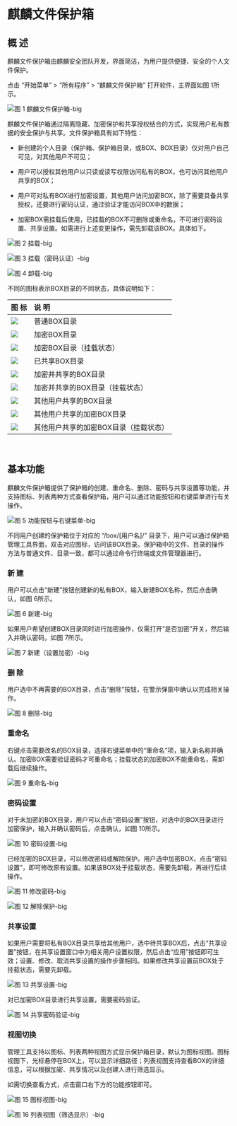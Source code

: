 # 麒麟文件保护箱
## 概 述
麒麟文件保护箱由麒麟安全团队开发，界面简洁，为用户提供便捷、安全的个人文件保护。

点击 “开始菜单” > “所有程序” > “麒麟文件保护箱” 打开软件，主界面如图 1所示。

![图 1 麒麟文件保护箱-big](image/1.png)

麒麟文件保护箱通过隔离隐藏、加密保护和共享授权结合的方式，实现用户私有数据的安全保护与共享。文件保护箱具有如下特性：

- 新创建的个人目录（保护箱、保护箱目录，或BOX、BOX目录）仅对用户自己可见，对其他用户不可见；

- 用户可以授权其他用户以只读或读写权限访问私有的BOX，也可访问其他用户共享的BOX；

- 用户可对私有BOX进行加密设置，其他用户访问加密BOX，除了需要具备共享授权，还要进行密码认证，通过验证才能访问BOX中的数据；

- 加密BOX需挂载后使用，已挂载的BOX不可删除或重命名，不可进行密码设置、共享设置。如需进行上述变更操作，需先卸载该BOX。具体如下。

![图 2 挂载-big](image/2.png)

![图 3 挂载（密码认证）-big](image/3.png)

![图 4 卸载-big](image/4.png)

不同的图标表示BOX目录的不同状态，具体说明如下：

|图 标|说 明|
|:-----|:-----|
|![](image/icon1.png)|普通BOX目录|
|![](image/icon2.png)|加密BOX目录|
|![](image/icon3.png)|加密BOX目录（挂载状态）|
|![](image/icon4.png)|已共享BOX目录|
|![](image/icon5.png)|加密并共享的BOX目录|
|![](image/icon6.png)|加密并共享的BOX目录（挂载状态）|
|![](image/icon7.png)|其他用户共享的BOX目录|
|![](image/icon8.png)|其他用户共享的加密BOX目录|
|![](image/icon9.png)|其他用户共享的加密BOX目录（挂载状态）|

<br>

## 基本功能
麒麟文件保护箱提供了保护箱的创建、重命名、删除、密码与共享设置等功能，并支持图标、列表两种方式查看保护箱，用户可以通过功能按钮和右键菜单进行有关操作。

![图 5 功能按钮与右键菜单-big](image/5.png)

不同用户创建的保护箱位于对应的 “/box/[用户名]/” 目录下，用户可以通过保护箱管理工具界面，双击对应图标，访问该BOX目录。保护箱中的文件、目录的操作方法与普通文件、目录一致，都可以通过命令行终端或文件管理器进行。

### 新 建
用户可以点击“新建”按钮创建新的私有BOX，输入新建BOX名称，然后点击确认，如图 6所示。

![图 6 新建-big](image/6.png)

如果用户希望创建BOX目录同时进行加密操作，仅需打开“是否加密”开关，然后输入并确认密码，如图 7所示。

![图 7 新建（设置加密）-big](image/7.png)

### 删 除
用户选中不再需要的BOX目录，点击“删除”按钮，在警示弹窗中确认以完成相关操作。

![图 8 删除-big](image/8.png)

### 重命名
右键点击需要改名的BOX目录，选择右键菜单中的“重命名”项，输入新名称并确认。加密BOX需要验证密码才可重命名；挂载状态的加密BOX不能重命名，需卸载后继续操作。

![图 9 重命名-big](image/9.png)

### 密码设置
对于未加密的BOX目录，用户可以点击“密码设置”按钮，对选中的BOX目录进行加密保护，输入并确认密码后，点击确认，如图 10所示。

![图 10 密码设置-big](image/10.png)

已经加密的BOX目录，可以修改密码或解除保护。用户选中加密BOX，点击“密码设置”，即可修改原有设置。如果该BOX处于挂载状态，需要先卸载，再进行后续操作。

![图 11 修改密码-big](image/11.png)

![图 12 解除保护-big](image/12.png)

### 共享设置
如果用户需要将私有BOX目录共享给其他用户，选中待共享BOX后，点击“共享设置”按钮，在共享设置窗口中为相关用户设置权限，然后点击“应用”按钮即可生效；设置、修改、取消共享设置的操作步骤相同。如果修改共享设置前BOX处于挂载状态，需要先卸载。

![图 13 共享设置-big](image/13.png)

对已加密BOX目录进行共享设置，需要密码验证。

![图 14 共享密码验证-big](image/14.png)

### 视图切换
管理工具支持以图标、列表两种视图方式显示保护箱目录，默认为图标视图。图标视图下，光标悬停在BOX上，可以显示详细路径；列表视图支持查看BOX的详细信息，可以根据加密、共享情况以及创建人进行筛选显示。

如需切换查看方式，点击窗口右下方的功能按钮即可。

![图 15 图标视图-big](image/15.png)

![图 16 列表视图（筛选显示）-big](image/16.png)
